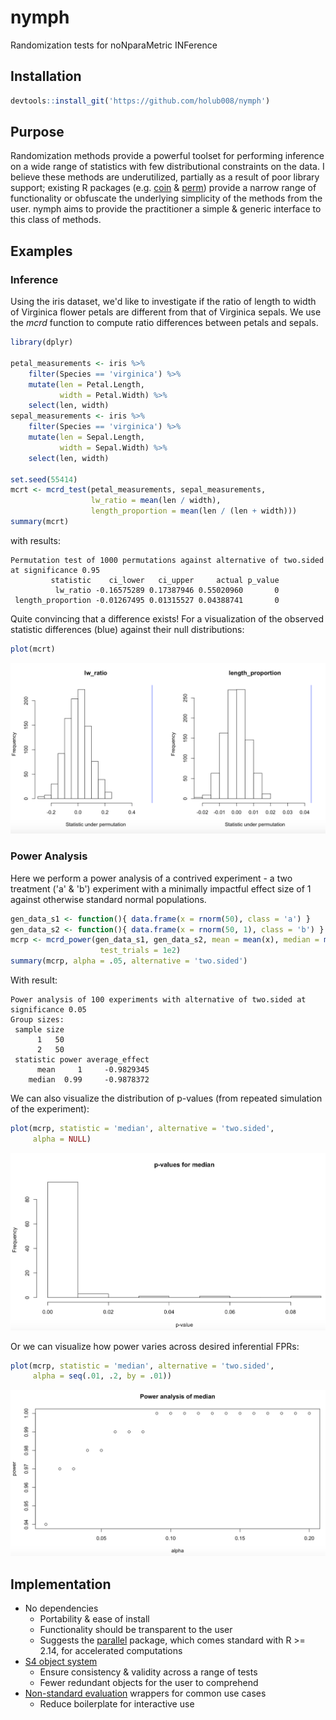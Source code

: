# nymph
Randomization tests for noNparaMetric INFerence

## Installation
```R
devtools::install_git('https://github.com/holub008/nymph')
```

## Purpose
Randomization methods provide a powerful toolset for performing inference on a wide range of statistics with few distributional constraints on the data. I believe these methods are underutilized, partially as a result of poor library support; existing R packages (e.g. [coin](https://cran.r-project.org/web/packages/coin/index.html) & [perm](https://cran.r-project.org/web/packages/perm/index.html)) provide a narrow range of functionality or obfuscate the underlying simplicity of the methods from the user. nymph aims to provide the practitioner a simple & generic interface to this class of methods.

## Examples

### Inference
Using the iris dataset, we'd like to investigate if the ratio of length to width of Virginica flower petals are different from that of Virginica sepals. We use the _mcrd_ function to compute ratio differences between petals and sepals.
```R
library(dplyr)

petal_measurements <- iris %>% 
    filter(Species == 'virginica') %>% 
    mutate(len = Petal.Length,
           width = Petal.Width) %>%
    select(len, width)
sepal_measurements <- iris %>% 
    filter(Species == 'virginica') %>% 
    mutate(len = Sepal.Length,
           width = Sepal.Width) %>%
    select(len, width)

set.seed(55414)
mcrt <- mcrd_test(petal_measurements, sepal_measurements, 
                  lw_ratio = mean(len / width),
                  length_proportion = mean(len / (len + width)))
summary(mcrt)
```
with results:
```
Permutation test of 1000 permutations against alternative of two.sided at significance 0.95 
         statistic    ci_lower   ci_upper     actual p_value
          lw_ratio -0.16575289 0.17387946 0.55020960       0
 length_proportion -0.01267495 0.01315527 0.04388741       0
```
Quite convincing that a difference exists! For a visualization of the observed statistic differences (blue) against their null distributions:
```R
plot(mcrt)
```
![iris_mcrt](docs/images/iris_mcrt.png)

### Power Analysis
Here we perform a power analysis of a contrived experiment - a two treatment ('a' & 'b') experiment with a minimally impactful effect size of 1 against otherwise standard normal populations.
```R
gen_data_s1 <- function(){ data.frame(x = rnorm(50), class = 'a') }
gen_data_s2 <- function(){ data.frame(x = rnorm(50, 1), class = 'b') }
mcrp <- mcrd_power(gen_data_s1, gen_data_s2, mean = mean(x), median = median(x), 
                    test_trials = 1e2)
summary(mcrp, alpha = .05, alternative = 'two.sided')
```
With result:
```
Power analysis of 100 experiments with alternative of two.sided at significance 0.05 
Group sizes:
 sample size
      1   50
      2   50
 statistic power average_effect
      mean     1     -0.9829345
    median  0.99     -0.9878372
```

We can also visualize the distribution of p-values (from repeated simulation of the experiment):
```R
plot(mcrp, statistic = 'median', alternative = 'two.sided', 
     alpha = NULL)
```
![median_p_dist](docs/images/median_p_dist.png)

Or we can visualize how power varies across desired inferential FPRs:
```R
plot(mcrp, statistic = 'median', alternative = 'two.sided', 
     alpha = seq(.01, .2, by = .01))
```
![median_alpha_v_power](docs/images/median_alpha_v_power.png)

## Implementation
  * No dependencies
    * Portability & ease of install
    * Functionality should be transparent to the user
    * Suggests the [parallel](http://stat.ethz.ch/R-manual/R-devel/library/parallel/doc/parallel.pdf) package, which comes standard with R >= 2.14, for accelerated computations
  * [S4 object system](https://stat.ethz.ch/R-manual/R-devel/library/methods/html/Introduction.html)
    * Ensure consistency & validity across a range of tests
    * Fewer redundant objects for the user to comprehend
  * [Non-standard evaluation](http://developer.r-project.org/nonstandard-eval.pdf) wrappers for common use cases
    * Reduce boilerplate for interactive use
